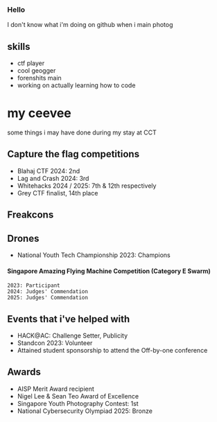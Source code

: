 ### Hello
I don't know what i'm doing on github when i main photog

## skills
- ctf player 
- cool geogger
- forenshits main 
- working on actually learning how to code 

# my ceevee
some things i may have done during my stay at CCT 
## Capture the flag competitions
- Blahaj CTF 2024: 2nd 
- Lag and Crash 2024: 3rd 
- Whitehacks 2024 / 2025: 7th & 12th respectively
- Grey CTF finalist, 14th place 

## Freakcons

## Drones 
-  National Youth Tech Championship 2023: Champions 
#### Singapore Amazing Flying Machine Competition (Category E Swarm)
	2023: Participant 
	2024: Judges' Commendation 
	2025: Judges' Commendation

## Events that i've helped with 
- HACK@AC: Challenge Setter, Publicity
- Standcon 2023: Volunteer
- Attained student sponsorship to attend the Off-by-one conference 

## Awards
- AISP Merit Award recipient
- Nigel Lee & Sean Teo Award of Excellence 
- Singapore Youth Photography Contest: 1st
- National Cybersecurity Olympiad 2025: Bronze





